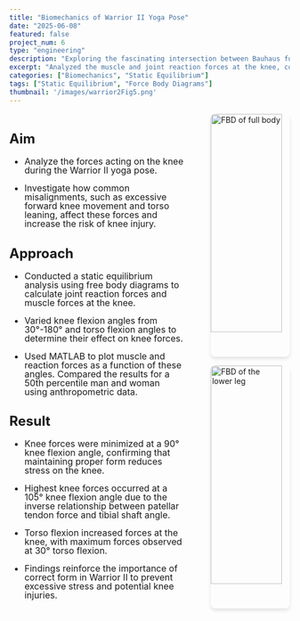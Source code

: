 ```yaml
---
title: "Biomechanics of Warrior II Yoga Pose"
date: "2025-06-08"
featured: false
project_num: 6
type: "engineering"
description: "Exploring the fascinating intersection between Bauhaus functionalism and monumental design"
excerpt: "Analyzed the muscle and joint reaction forces at the knee, confirming that proper form minimizes forces, thereby reducing injury."
categories: ["Biomechanics", "Static Equilibrium"]
tags: ["Static Equilibrium", "Force Body Diagrams"]
thumbnail: '/images/warrior2Fig5.png'
---
```


<div style="display: grid; grid-template-columns: 2fr 1fr; gap: 2rem; margin: 1rem 0;">
  <!-- Left Column - Text -->
  <div style="font-size: 1.0rem; line-height: 1.0;">
    <h2>Aim</h2>
     <ul>
      <li><p>Analyze the forces acting on the knee during the Warrior II yoga pose.</p></li>
      <li><p>Investigate how common misalignments, such as excessive forward knee movement and torso leaning, affect these forces and increase the risk of knee injury.</p></li>
      </ul>
    <h2>Approach</h2>
     <ul>
      <li><p>Conducted a static equilibrium analysis using free body diagrams to calculate joint reaction forces and muscle forces at the knee.</p></li>
      <li><p>Varied knee flexion angles from 30°-180° and torso flexion angles to determine their effect on knee forces.</p></li>
      <li><p>Used MATLAB to plot muscle and reaction forces as a function of these angles.
      Compared the results for a 50th percentile man and woman using anthropometric data.</p></li>
     </ul>
    <h2>Result</h2>
     <ul>
      <li><p>Knee forces were minimized at a 90° knee flexion angle, confirming that maintaining proper form reduces stress on the knee.</p></li>
      <li><p>Highest knee forces occurred at a 105° knee flexion angle due to the inverse relationship between patellar tendon force and tibial shaft angle.</p></li>
      <li><p>Torso flexion increased forces at the knee, with maximum forces observed at 30° torso flexion.</p></li>
      <li><p>Findings reinforce the importance of correct form in Warrior II to prevent excessive stress and potential knee injuries.</p></li>    
      </ul>
  </div>

  <!-- Right Column - Images -->
  <div style="display: flex; flex-direction: column; align-items: flex-end; gap: 1rem;">
    <img src="/images/warrior2Fig5.png" alt="FBD of full body" style="width: 90%; border-radius: 8px; box-shadow: 0 4px 6px rgba(0, 0, 0, 0.1);" />
    <img src="/images/warriorIIFig2D.png" alt="FBD of the lower leg" style="width: 90%; border-radius: 8px; box-shadow: 0 4px 6px rgba(0, 0, 0, 0.1);" />
  </div>
</div>